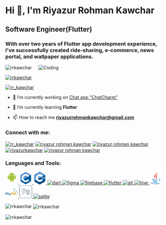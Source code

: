 <h1 align="left">Hi 👋, I'm Riyazur Rohman Kawchar</h1>
<h2 align="left">Software Engineer(Flutter)</h2>
<h3 align="left">With over two years of Flutter app development experience, I've successfully created ride-sharing, e-commerce, news portal, and wallpaper applications.</h3>
<img align="right" alt="Coding" width="400" src="https://www.pixelcrayons.com/blog/wp-content/uploads/2021/08/great-coder.gif">

<p align="left"> <img src="https://komarev.com/ghpvc/?username=rrkawchar&label=Profile%20views&color=0e75b6&style=flat" alt="rrkawchar" /> </p>

<p align="left"> <a href="https://github.com/ryo-ma/github-profile-trophy"><img src="https://github-profile-trophy.vercel.app/?username=rrkawchar" alt="rrkawchar" /></a> </p>

<p align="left"> <a href="https://twitter.com/rr_kawchar" target="blank"><img src="https://img.shields.io/twitter/follow/rr_kawchar?logo=twitter&style=for-the-badge" alt="rr_kawchar" /></a> </p>

- 🔭 I’m currently working on [Chat app "ChatCharm"]()

- 🌱 I’m currently learning **Flutter**
- 📫 How to reach me **riyazurrohmankawchar@gmail.com**

<h3 align="left">Connect with me:</h3>
<p align="left">
<a href="https://twitter.com/rr_kawchar" target="blank"><img align="center" src="https://raw.githubusercontent.com/rahuldkjain/github-profile-readme-generator/master/src/images/icons/Social/twitter.svg" alt="rr_kawchar" height="30" width="40" /></a>
<a href="https://linkedin.com/in/riyazur rohman kawchar" target="blank"><img align="center" src="https://raw.githubusercontent.com/rahuldkjain/github-profile-readme-generator/master/src/images/icons/Social/linked-in-alt.svg" alt="riyazur rohman kawchar" height="30" width="40" /></a>
<a href="https://fb.com/riyazur rohman kawchar" target="blank"><img align="center" src="https://raw.githubusercontent.com/rahuldkjain/github-profile-readme-generator/master/src/images/icons/Social/facebook.svg" alt="riyazur rohman kawchar" height="30" width="40" /></a>
<a href="https://instagram.com/riyazurkawchar" target="blank"><img align="center" src="https://raw.githubusercontent.com/rahuldkjain/github-profile-readme-generator/master/src/images/icons/Social/instagram.svg" alt="riyazurkawchar" height="30" width="40" /></a>
<a href="https://www.youtube.com/c/riyazur rohman kawchar" target="blank"><img align="center" src="https://raw.githubusercontent.com/rahuldkjain/github-profile-readme-generator/master/src/images/icons/Social/youtube.svg" alt="riyazur rohman kawchar" height="30" width="40" /></a>
</p>

<h3 align="left">Languages and Tools:</h3>
<p align="left"> <a href="https://developer.android.com" target="_blank" rel="noreferrer"> <img src="https://raw.githubusercontent.com/devicons/devicon/master/icons/android/android-original-wordmark.svg" alt="android" width="40" height="40"/> </a> <a href="https://www.cprogramming.com/" target="_blank" rel="noreferrer"> <img src="https://raw.githubusercontent.com/devicons/devicon/master/icons/c/c-original.svg" alt="c" width="40" height="40"/> </a> <a href="https://www.w3schools.com/cpp/" target="_blank" rel="noreferrer"> <img src="https://raw.githubusercontent.com/devicons/devicon/master/icons/cplusplus/cplusplus-original.svg" alt="cplusplus" width="40" height="40"/> </a> <a href="https://dart.dev" target="_blank" rel="noreferrer"> <img src="https://www.vectorlogo.zone/logos/dartlang/dartlang-icon.svg" alt="dart" width="40" height="40"/> </a> <a href="https://www.figma.com/" target="_blank" rel="noreferrer"> <img src="https://www.vectorlogo.zone/logos/figma/figma-icon.svg" alt="figma" width="40" height="40"/> </a> <a href="https://firebase.google.com/" target="_blank" rel="noreferrer"> <img src="https://www.vectorlogo.zone/logos/firebase/firebase-icon.svg" alt="firebase" width="40" height="40"/> </a> <a href="https://flutter.dev" target="_blank" rel="noreferrer"> <img src="https://www.vectorlogo.zone/logos/flutterio/flutterio-icon.svg" alt="flutter" width="40" height="40"/> </a> <a href="https://git-scm.com/" target="_blank" rel="noreferrer"> <img src="https://www.vectorlogo.zone/logos/git-scm/git-scm-icon.svg" alt="git" width="40" height="40"/> </a> <a href="https://hive.apache.org/" target="_blank" rel="noreferrer"> <img src="https://www.vectorlogo.zone/logos/apache_hive/apache_hive-icon.svg" alt="hive" width="40" height="40"/> </a> <a href="https://www.java.com" target="_blank" rel="noreferrer"> <img src="https://raw.githubusercontent.com/devicons/devicon/master/icons/java/java-original.svg" alt="java" width="40" height="40"/> </a> <a href="https://www.mysql.com/" target="_blank" rel="noreferrer"> <img src="https://raw.githubusercontent.com/devicons/devicon/master/icons/mysql/mysql-original-wordmark.svg" alt="mysql" width="40" height="40"/> </a> <a href="https://www.photoshop.com/en" target="_blank" rel="noreferrer"> <img src="https://raw.githubusercontent.com/devicons/devicon/master/icons/photoshop/photoshop-line.svg" alt="photoshop" width="40" height="40"/> </a> <a href="https://www.sqlite.org/" target="_blank" rel="noreferrer"> <img src="https://www.vectorlogo.zone/logos/sqlite/sqlite-icon.svg" alt="sqlite" width="40" height="40"/> </a> </p>

<p><img align="left" src="https://github-readme-stats.vercel.app/api/top-langs?username=rrkawchar&show_icons=true&locale=en&layout=compact" alt="rrkawchar" /></p>

<p>&nbsp;<img align="center" src="https://github-readme-stats.vercel.app/api?username=rrkawchar&show_icons=true&locale=en" alt="rrkawchar" /></p>

<p><img align="center" src="https://github-readme-streak-stats.herokuapp.com/?user=rrkawchar&" alt="rrkawchar" /></p>
